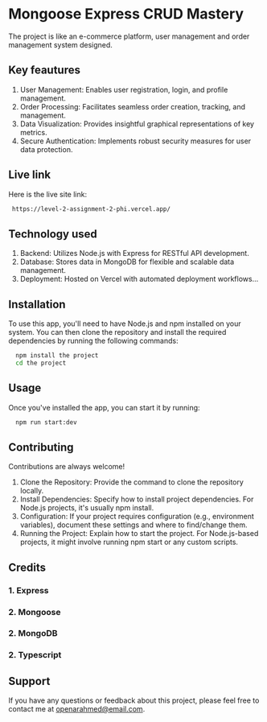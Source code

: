 # Mongoose Express CRUD Mastery

The project is like an e-commerce platform, user management and order management system designed.

## Key feautures

1. User Management: Enables user registration, login, and profile management.
2. Order Processing: Facilitates seamless order creation, tracking, and management.
3. Data Visualization: Provides insightful graphical representations of key metrics.
4. Secure Authentication: Implements robust security measures for user data protection.

## Live link

Here is the live site link:

```bash
 https://level-2-assignment-2-phi.vercel.app/
```

## Technology used

1. Backend: Utilizes Node.js with Express for RESTful API development.
2. Database: Stores data in MongoDB for flexible and scalable data management.
3. Deployment: Hosted on Vercel with automated deployment workflows...

## Installation

To use this app, you'll need to have Node.js and npm installed on your system. You can then clone the repository and install the required dependencies by running the following commands:

```bash
  npm install the project
  cd the project
```

## Usage

Once you've installed the app, you can start it by running:

```bash
  npm run start:dev
```

## Contributing

Contributions are always welcome!

1. Clone the Repository: Provide the command to clone the repository locally.
2. Install Dependencies: Specify how to install project dependencies. For Node.js projects, it's usually npm install.
3. Configuration: If your project requires configuration (e.g., environment variables), document these settings and where to find/change them.
4. Running the Project: Explain how to start the project. For Node.js-based projects, it might involve running npm start or any custom scripts.

## Credits

### 1. Express

### 2. Mongoose

### 2. MongoDB

### 2. Typescript

## Support

If you have any questions or feedback about this project, please feel free to contact me at openarahmed@email.com.
